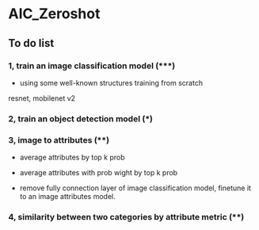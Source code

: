 # AIC_Zeroshot

## To do list

### 1, train an image classification model (***)

- using some well-known structures training from scratch

resnet, mobilenet v2


### 2, train an object detection model (*)


### 3, image to attributes (**)

- average attributes by top k prob

- average attributes with prob wight by top k prob

- remove fully connection layer of image classification model, finetune it to an image attributes model.


### 4, similarity between two categories by attribute metric (**)
